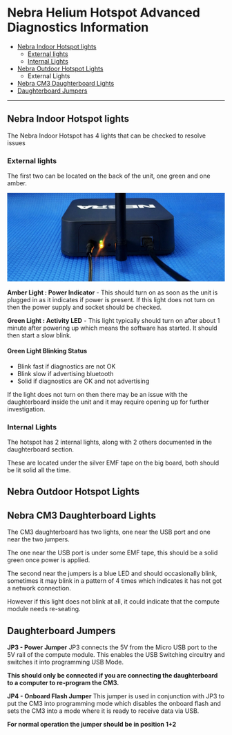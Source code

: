 # Nebra Helium Hotspot Advanced Diagnostics Information

* [Nebra Indoor Hotspot lights](#nebra-indoor-hotspot-lights)
    * [External lights](#external-lights)
    * [Internal Lights](#internal-lights)
* [Nebra Outdoor Hotspot Lights](#nebra-outdoor-hotspot-lights)
    * External Lights
* [Nebra CM3 Daughterboard Lights](#nebra-cm3-daughterboard-lights)
* [Daughterboard Jumpers](#daughterboard-jumpers)

<hr>


## Nebra Indoor Hotspot lights

The Nebra Indoor Hotspot has 4 lights that can be checked to resolve issues

### External lights
The first two can be located on the back of the unit, one green and one amber.

![Indoor External Lights](../media/photos/indoor/indoor-external-lights.jpg)

**Amber Light : Power Indicator**  - This should turn on as soon as the unit is plugged in as it indicates if power is present. If this light does not turn on then the power supply and socket should be checked.

**Green Light : Activity LED**  - This light typically should turn on after about 1 minute after powering up which means the software has started. It should then start a slow blink.

#### Green Light Blinking  Status 

* Blink fast if diagnostics are not OK
* Blink slow if advertising bluetooth
* Solid if diagnostics are OK and not advertising 

If the light does not turn on then there may be an issue with the daughterboard inside the unit and it may require opening up for further investigation.

### Internal Lights

The hotspot has 2 internal lights, along with 2 others documented in the daughterboard section.

These are located under the silver EMF tape on the big board, both should be lit solid all the time.



## Nebra Outdoor Hotspot Lights



## Nebra CM3 Daughterboard Lights

The CM3 daughterboard has two lights, one near the USB port and one near the two jumpers.

The one near the USB port is under some EMF tape, this should be a solid green once power is applied.

The second near the jumpers is a blue LED and should occasionally blink, sometimes it may blink in a pattern of 4 times which indicates it has not got a network connection.

However if this light does not blink at all, it could indicate that the compute module needs re-seating.

## Daughterboard Jumpers

**JP3 - Power Jumper**
JP3 connects the 5V from the Micro USB port to the 5V rail of the compute module. This enables the USB Switching circuitry and switches it into programming USB Mode.

**This should only be connected if you are connecting the daughterboard to a computer to re-program the CM3.**

**JP4 - Onboard Flash Jumper**
This jumper is used in conjunction with JP3 to put the CM3 into programming mode which disables the onboard flash and sets the CM3 into a mode where it is ready to receive data via USB.

**For normal operation the jumper should be in position 1+2**

